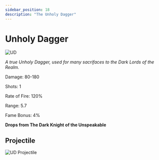 ```yaml
---
sidebar_position: 18
description: "The Unholy Dagger"
---
```


# Unholy Dagger
![UD](http://i.imgur.com/Rh5qS4K.png)

<i>A true Unholy Dagger, used for many sacrifaces to the Dark Lords of the Realm.</i>

Damage: 80-180

Shots: 1

Rate of Fire: 120%

Range: 5.7

Fame Bonus: 4%

**Drops from The Dark Knight of the Unspeakable**

## Projectile

![UD Projectile](https://cdn.discordapp.com/attachments/953134990428868629/981727293938483300/unholydagger.gif)
